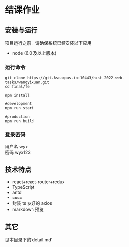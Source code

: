 # 结课作业

## 安装与运行

项目运行之前，请确保系统已经安装以下应用

- node (6.0 及以上版本)


### 运行命令
```
git clone https://git.kscampus.io:10443/hust-2022-web-tasks/wangyixuan.git
cd final/fe

npm install

#development
npm run start

#production
npm run build
```

### 登录密码
用户名 wyx <br>
密码 wyx123

## 技术特点

- react+react-router+redux
- TypeScript
- antd
- scss
- 封装 ts 友好的 axios
- markdown 预览

## 其它
见本目录下的'detail.md'
